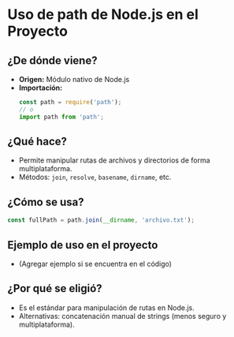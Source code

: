 # Uso de path de Node.js en el Proyecto

## ¿De dónde viene?
- **Origen:** Módulo nativo de Node.js
- **Importación:**
  ```typescript
  const path = require('path');
  // o
  import path from 'path';
  ```

## ¿Qué hace?
- Permite manipular rutas de archivos y directorios de forma multiplataforma.
- Métodos: `join`, `resolve`, `basename`, `dirname`, etc.

## ¿Cómo se usa?
```js
const fullPath = path.join(__dirname, 'archivo.txt');
```

## Ejemplo de uso en el proyecto
- (Agregar ejemplo si se encuentra en el código)

## ¿Por qué se eligió?
- Es el estándar para manipulación de rutas en Node.js.
- Alternativas: concatenación manual de strings (menos seguro y multiplataforma). 